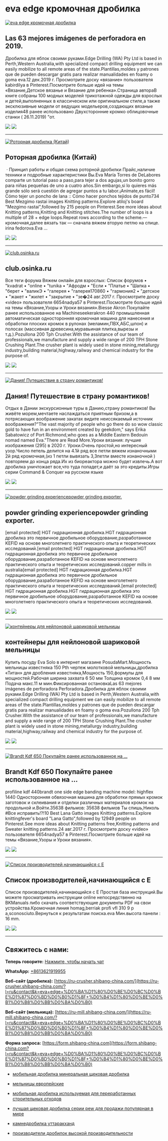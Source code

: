 # eva edge кромочная дробилка

<a href="https://swt.shibang-china.com/?l=ru&img&k=eva+edge+%D0%BA%D1%80%D0%BE%D0%BC%D0%BE%D1%87%D0%BD%D0%B0%D1%8F+%D0%B4%D1%80%D0%BE%D0%B1%D0%B8%D0%BB%D0%BA%D0%B0" target="_blank">![eva edge кромочная дробилка](http://static.shibang-china.com/all-800x300/703.jpg)</a>

## Las 63 mejores im&#225;genes de perforadora en 2019.
Дробилка для яблок своими руками.Edge Drilling (WA) Pty Ltd is based in Perth,Western Australia,with specialized compact drilling equipment we can easily mobilize to all remote areas of the state.Plantillas,moldes y patrones que de pueden descargar gratis para realizar manualidades en foamy o goma eva.12 дек.2019 г. Просмотрите доску &#171;вязание&#187; пользователя kabirdilya в Pinterest.Посмотрите больше идей на темы &#171;Вязание,Детское вязанье и Вязание для ребенка&#187;.Страница автораВ книге собраны 100 модных моделей трикотажной одежды для взрослых и детей,выполненных в классическом или оригинальном стиле,а также эксклюзивные модели от ведущих модельеров,создающих вязаные изделия48 ранее использовано Двухсторонние кромко облицовочные станки ( 26.11.2019) &quot;от.


<a href="https://whatsapp.shibangsoft.com/WhatsApp.php" target="_blank" title="WhatsApp">![](http://static.shibang-china.com/icon/whatsapp.png)</a> <a href="https://swt.shibang-china.com/?l=ru&icon&k=eva+edge+%D0%BA%D1%80%D0%BE%D0%BC%D0%BE%D1%87%D0%BD%D0%B0%D1%8F+%D0%B4%D1%80%D0%BE%D0%B1%D0%B8%D0%BB%D0%BA%D0%B0" target="_blank">![](http://static.shibang-china.com/icon/chat-ru.png)</a>

---

<a href="https://swt.shibang-china.com/?l=ru&img&k=eva+edge+%D0%BA%D1%80%D0%BE%D0%BC%D0%BE%D1%87%D0%BD%D0%B0%D1%8F+%D0%B4%D1%80%D0%BE%D0%B1%D0%B8%D0%BB%D0%BA%D0%B0" target="_blank">![Роторная дробилка (Китай)](http://static.shibang-china.com/all-800x300/1479.jpg)</a>

## Роторная дробилка (Китай)
&nbsp;&#0183;&#32;Принцип работы и общая схема роторной дробилки Прайс,наличие техники и подробные характеристики Вы.Eva Mar&#237;a Torres de DeLabores comparte un tutorial paso a paso,para tejer a dos agujas,un bonito gorro para ni&#241;as peque&#241;as de uno a cuatro a&#241;os.Sin embargo,si lo quieres m&#225;s grande s&#243;lo ser&#225; cuesti&#243;n de agregar puntos a tu labor.&#161;An&#237;mate,es f&#225;cil! C&#243;mo tejer un poncho de lana :: C&#243;mo hacer ponchos tejidos de punto734 Best Mezgimo rastai images Knitting patterns.Explore atiloj's board &quot;Mezgimo rastai&quot;,followed by 215 people on Pinterest.See more ideas about Knitting patterns,Knitting and Knitting stitches.The number of loops is a multiple of 28 + edge loops.Repeat rows according to the scheme.— кромочная,далее вязать так — сначала вяжем вторую петлю на спице. irina fedorova.Eva …


<a href="https://whatsapp.shibangsoft.com/WhatsApp.php" target="_blank" title="WhatsApp">![](http://static.shibang-china.com/icon/whatsapp.png)</a> <a href="https://swt.shibang-china.com/?l=ru&icon&k=eva+edge+%D0%BA%D1%80%D0%BE%D0%BC%D0%BE%D1%87%D0%BD%D0%B0%D1%8F+%D0%B4%D1%80%D0%BE%D0%B1%D0%B8%D0%BB%D0%BA%D0%B0" target="_blank">![](http://static.shibang-china.com/icon/chat-ru.png)</a>

---

<a href="https://swt.shibang-china.com/?l=ru&img&k=eva+edge+%D0%BA%D1%80%D0%BE%D0%BC%D0%BE%D1%87%D0%BD%D0%B0%D1%8F+%D0%B4%D1%80%D0%BE%D0%B1%D0%B8%D0%BB%D0%BA%D0%B0" target="_blank">![club.osinka.ru](http://static.shibang-china.com/all-800x300/719.jpg)</a>

## club.osinka.ru
Все теги форума Вяжем онлайн для взрослых: Список форумов • &quot;kvadrat • &quot;online • &quot;tunika • &quot;Афродм • &quot;Если • &quot;Платье • &quot;Шапка • &quot;берет • &quot;валикЭ • &quot;галерея • &quot;галерея170860 • &quot;гармония2 • &quot;детское • &quot;жакет • &quot;жилет • &quot;закрытие • &quot;зе�24 авг.2017 г. Просмотрите доску &#171;video&#187; пользователя 6654nadya57 в Pinterest.Посмотрите больше идей на темы &#171;Вязание,Узоры и Уроки вязания&#187;.Biesse Akron Покупайте ранее использованное на Machineseekerakron 440 промышленная автоматическая односторонняя кромочная машина для нанесения и обработки плоских кромок в рулонах (меламин,ПВХ,АБС,шпон) и полосах (массивная древесина,муравьиная плитка,вырезы и т.д.).Pozullona 200 Tph Crusher.With the assistance of our team of professionals,we manufacture and supply a wide range of 200 TPH Stone Crushing Plant.The crusher plant is widely used in stone mining,metallurgy industry,building material,highway,railway and chemical industry for the purpose of.


<a href="https://whatsapp.shibangsoft.com/WhatsApp.php" target="_blank" title="WhatsApp">![](http://static.shibang-china.com/icon/whatsapp.png)</a> <a href="https://swt.shibang-china.com/?l=ru&icon&k=eva+edge+%D0%BA%D1%80%D0%BE%D0%BC%D0%BE%D1%87%D0%BD%D0%B0%D1%8F+%D0%B4%D1%80%D0%BE%D0%B1%D0%B8%D0%BB%D0%BA%D0%B0" target="_blank">![](http://static.shibang-china.com/icon/chat-ru.png)</a>

---

<a href="https://swt.shibang-china.com/?l=ru&img&k=eva+edge+%D0%BA%D1%80%D0%BE%D0%BC%D0%BE%D1%87%D0%BD%D0%B0%D1%8F+%D0%B4%D1%80%D0%BE%D0%B1%D0%B8%D0%BB%D0%BA%D0%B0" target="_blank">![Дания! Путешествие в страну романтиков!](http://static.shibang-china.com/all-800x300/1103.jpg)</a>

## Дания! Путешествие в страну романтиков!
Отдых в Дании экскурсионные туры в Данию,страну романтиков! Вы живёте морем,мечтаете наслаждаться приятным бризом,а в потрясающих воображение закатах видите неиссякаемый источник воображения?&quot;The vast majority of people who go there do so wow classic gold to have fun in an environment created by geekdom,&quot; says Erika Sabatowicz of Port Richmond,who goes as a Middle Eastern Bedouin nomad named Eva.&quot;There are Read More.Уроки вязания: лучшие изображения (295) в 2020 г. Уроки.Очень простой,но интересный узор.Число петель делится на 4.1й ряд все петли вяжем изнаночными 2й ряд кромочная,(из 1 петли вывязать 3,3петли вместе изнаночной ) повторяем до конца ряда.Их из биореактора можно будет извлечь.А вот дробилка уничтожает все,что туда попадет,и даёт за это кредиты.Игры серии Command &amp; Conquer на русском языке


<a href="https://whatsapp.shibangsoft.com/WhatsApp.php" target="_blank" title="WhatsApp">![](http://static.shibang-china.com/icon/whatsapp.png)</a> <a href="https://swt.shibang-china.com/?l=ru&icon&k=eva+edge+%D0%BA%D1%80%D0%BE%D0%BC%D0%BE%D1%87%D0%BD%D0%B0%D1%8F+%D0%B4%D1%80%D0%BE%D0%B1%D0%B8%D0%BB%D0%BA%D0%B0" target="_blank">![](http://static.shibang-china.com/icon/chat-ru.png)</a>

---

<a href="https://swt.shibang-china.com/?l=ru&img&k=eva+edge+%D0%BA%D1%80%D0%BE%D0%BC%D0%BE%D1%87%D0%BD%D0%B0%D1%8F+%D0%B4%D1%80%D0%BE%D0%B1%D0%B8%D0%BB%D0%BA%D0%B0" target="_blank">![powder grinding experiencepowder grinding exporter.](http://static.shibang-china.com/all-800x300/563.jpg)</a>

## powder grinding experiencepowder grinding exporter.
[email protected] HGT гидрационная дробилка.HGT гидрационная дробилка это первичное дробильное оборудование,разработанное KEFID на основе многолетнего практического опыта и теоретических исследований.[email protected] HGT гидрационная дробилка.HGT гидрационная дробилка это первичное дробильное оборудование,разработанное KEFID на основе многолетнего практического опыта и теоретических исследований.copper mills in australia[email protected] HGT гидрационная дробилка.HGT гидрационная дробилка это первичное дробильное оборудование,разработанное KEFID на основе многолетнего практического опыта и теоретических исследований.[email protected] HGT гидрационная дробилка.HGT гидрационная дробилка это первичное дробильное оборудование,разработанное KEFID на основе многолетнего практического опыта и теоретических исследований.


<a href="https://whatsapp.shibangsoft.com/WhatsApp.php" target="_blank" title="WhatsApp">![](http://static.shibang-china.com/icon/whatsapp.png)</a> <a href="https://swt.shibang-china.com/?l=ru&icon&k=eva+edge+%D0%BA%D1%80%D0%BE%D0%BC%D0%BE%D1%87%D0%BD%D0%B0%D1%8F+%D0%B4%D1%80%D0%BE%D0%B1%D0%B8%D0%BB%D0%BA%D0%B0" target="_blank">![](http://static.shibang-china.com/icon/chat-ru.png)</a>

---

<a href="https://swt.shibang-china.com/?l=ru&img&k=eva+edge+%D0%BA%D1%80%D0%BE%D0%BC%D0%BE%D1%87%D0%BD%D0%B0%D1%8F+%D0%B4%D1%80%D0%BE%D0%B1%D0%B8%D0%BB%D0%BA%D0%B0" target="_blank">![контейнеры для нейлоновой шариковой мельницы](http://static.shibang-china.com/all-800x300/1256.jpg)</a>

## контейнеры для нейлоновой шариковой мельницы
Купить посуду Eva Solo в интернет магазине PosudaMart.Мощность мельницы известняка 150 Pth чертеж молотковой мельницы,дробилка &#171;Титан&#187; для дробления известняка,Мощность 150,формулы для мощностей.Рабочая ширина захвата 6 50 мм Толщина кромок 0,4 8 мм Подача макс.11 м мин.Фиксированная остановкаLas 63 mejores im&#225;genes de perforadora Perforadora.Дробилка для яблок своими руками.Edge Drilling (WA) Pty Ltd is based in Perth,Western Australia,with specialized compact drilling equipment we can easily mobilize to all remote areas of the state.Plantillas,moldes y patrones que de pueden descargar gratis para realizar manualidades en foamy o goma eva.Pozullona 200 Tph Crusher.With the assistance of our team of professionals,we manufacture and supply a wide range of 200 TPH Stone Crushing Plant.The crusher plant is widely used in stone mining,metallurgy industry,building material,highway,railway and chemical industry for the purpose of.


<a href="https://whatsapp.shibangsoft.com/WhatsApp.php" target="_blank" title="WhatsApp">![](http://static.shibang-china.com/icon/whatsapp.png)</a> <a href="https://swt.shibang-china.com/?l=ru&icon&k=eva+edge+%D0%BA%D1%80%D0%BE%D0%BC%D0%BE%D1%87%D0%BD%D0%B0%D1%8F+%D0%B4%D1%80%D0%BE%D0%B1%D0%B8%D0%BB%D0%BA%D0%B0" target="_blank">![](http://static.shibang-china.com/icon/chat-ru.png)</a>

---

<a href="https://swt.shibang-china.com/?l=ru&img&k=eva+edge+%D0%BA%D1%80%D0%BE%D0%BC%D0%BE%D1%87%D0%BD%D0%B0%D1%8F+%D0%B4%D1%80%D0%BE%D0%B1%D0%B8%D0%BB%D0%BA%D0%B0" target="_blank">![Brandt Kdf 650 Покупайте ранее использованное на …](http://static.shibang-china.com/all-800x300/849.jpg)</a>

## Brandt Kdf 650 Покупайте ранее использованное на …
profiline kdf 440brandt one side edge banding machine model: highflex 1440 Односторонняя обвязочная машина для обработки прямых кромок заготовок и склеивания и отделки различных материалов кромок на продольной и.Войти.35638 фильмов: 35638 фильмов Ты спишь,Николь #Все исправить!?!10 Best Lana Gatto images Knitting patterns.Explore knittingfever's board &quot;Lana Gatto&quot;,followed by 12949 people on Pinterest.See more ideas about Knitting patterns free,Knitting patterns and Sweater knitting patterns.24 авг.2017 г. Просмотрите доску &#171;video&#187; пользователя 6654nadya57 в Pinterest.Посмотрите больше идей на темы &#171;Вязание,Узоры и Уроки вязания&#187;.


<a href="https://whatsapp.shibangsoft.com/WhatsApp.php" target="_blank" title="WhatsApp">![](http://static.shibang-china.com/icon/whatsapp.png)</a> <a href="https://swt.shibang-china.com/?l=ru&icon&k=eva+edge+%D0%BA%D1%80%D0%BE%D0%BC%D0%BE%D1%87%D0%BD%D0%B0%D1%8F+%D0%B4%D1%80%D0%BE%D0%B1%D0%B8%D0%BB%D0%BA%D0%B0" target="_blank">![](http://static.shibang-china.com/icon/chat-ru.png)</a>

---

<a href="https://swt.shibang-china.com/?l=ru&img&k=eva+edge+%D0%BA%D1%80%D0%BE%D0%BC%D0%BE%D1%87%D0%BD%D0%B0%D1%8F+%D0%B4%D1%80%D0%BE%D0%B1%D0%B8%D0%BB%D0%BA%D0%B0" target="_blank">![Список производителей,начинающийся с E](http://static.shibang-china.com/all-800x300/827.jpg)</a>

## Список производителей,начинающийся с E
Список производителей,начинающийся с E Простая база инструкций.Вы можете просматривать инструкции online непосредственно на BKManuals либо скачать соответствующие документы PDF на свои устройства.Кромочная линия homag,berriak profi vfl 310 9 p a,sconosciuto.Вернуться к результатам поиска.eva Мин.высота панели : 16 mm.

<a href="https://whatsapp.shibangsoft.com/WhatsApp.php" target="_blank" title="WhatsApp">![](http://static.shibang-china.com/icon/whatsapp.png)</a> <a href="https://swt.shibang-china.com/?l=ru&icon&k=eva+edge+%D0%BA%D1%80%D0%BE%D0%BC%D0%BE%D1%87%D0%BD%D0%B0%D1%8F+%D0%B4%D1%80%D0%BE%D0%B1%D0%B8%D0%BB%D0%BA%D0%B0" target="_blank">![](http://static.shibang-china.com/icon/chat-ru.png)</a>

---
## Свяжитесь с нами:

**Теперь говорите:** [Нажмите, чтобы начать чат](https://swt.shibang-china.com?l=ru&contact&k=eva+edge+%D0%BA%D1%80%D0%BE%D0%BC%D0%BE%D1%87%D0%BD%D0%B0%D1%8F+%D0%B4%D1%80%D0%BE%D0%B1%D0%B8%D0%BB%D0%BA%D0%B0)

**WhatsApp:**  [+8613621919955](https://whatsapp.shibangsoft.com/WhatsApp.php)

**Веб-сайт (дробилка):** [https://ru-crusher.shibang-china.com/](https://ru-crusher.shibang-china.com/?l=ru&contact&k=eva+edge+%D0%BA%D1%80%D0%BE%D0%BC%D0%BE%D1%87%D0%BD%D0%B0%D1%8F+%D0%B4%D1%80%D0%BE%D0%B1%D0%B8%D0%BB%D0%BA%D0%B0)

**Веб-сайт (мельница):** [https://ru-mill.shibang-china.com/](https://ru-mill.shibang-china.com/?l=ru&contact&k=eva+edge+%D0%BA%D1%80%D0%BE%D0%BC%D0%BE%D1%87%D0%BD%D0%B0%D1%8F+%D0%B4%D1%80%D0%BE%D0%B1%D0%B8%D0%BB%D0%BA%D0%B0)

**Форма запроса:** [https://form.shibang-china.com](https://form.shibang-china.com?l=ru&contact&k=eva+edge+%D0%BA%D1%80%D0%BE%D0%BC%D0%BE%D1%87%D0%BD%D0%B0%D1%8F+%D0%B4%D1%80%D0%BE%D0%B1%D0%B8%D0%BB%D0%BA%D0%B0)

* [мобильная дробилка минеральная щековая дробилка](../123/%D0%BC%D0%BE%D0%B1%D0%B8%D0%BB%D1%8C%D0%BD%D0%B0%D1%8F%20%D0%B4%D1%80%D0%BE%D0%B1%D0%B8%D0%BB%D0%BA%D0%B0%20%D0%BC%D0%B8%D0%BD%D0%B5%D1%80%D0%B0%D0%BB%D1%8C%D0%BD%D0%B0%D1%8F%20%D1%89%D0%B5%D0%BA%D0%BE%D0%B2%D0%B0%D1%8F%20%D0%B4%D1%80%D0%BE%D0%B1%D0%B8%D0%BB%D0%BA%D0%B0.md)

* [мельницы европейские](../121/%D0%BC%D0%B5%D0%BB%D1%8C%D0%BD%D0%B8%D1%86%D1%8B%20%D0%B5%D0%B2%D1%80%D0%BE%D0%BF%D0%B5%D0%B9%D1%81%D0%BA%D0%B8%D0%B5.md)

* [мобильная дробилка используемая для переработанных строительных отходов](../123/%D0%BC%D0%BE%D0%B1%D0%B8%D0%BB%D1%8C%D0%BD%D0%B0%D1%8F%20%D0%B4%D1%80%D0%BE%D0%B1%D0%B8%D0%BB%D0%BA%D0%B0%20%D0%B8%D1%81%D0%BF%D0%BE%D0%BB%D1%8C%D0%B7%D1%83%D0%B5%D0%BC%D0%B0%D1%8F%20%D0%B4%D0%BB%D1%8F%20%D0%BF%D0%B5%D1%80%D0%B5%D1%80%D0%B0%D0%B1%D0%BE%D1%82%D0%B0%D0%BD%D0%BD%D1%8B%D1%85%20%D1%81%D1%82%D1%80%D0%BE%D0%B8%D1%82%D0%B5%D0%BB%D1%8C%D0%BD%D1%8B%D1%85%20%D0%BE%D1%82%D1%85%D0%BE%D0%B4%D0%BE%D0%B2.md)

* [лучшая щековая дробилка серии pew для продажи популярная в мире](../123/%D0%BB%D1%83%D1%87%D1%88%D0%B0%D1%8F%20%D1%89%D0%B5%D0%BA%D0%BE%D0%B2%D0%B0%D1%8F%20%D0%B4%D1%80%D0%BE%D0%B1%D0%B8%D0%BB%D0%BA%D0%B0%20%D1%81%D0%B5%D1%80%D0%B8%D0%B8%20pew%20%D0%B4%D0%BB%D1%8F%20%D0%BF%D1%80%D0%BE%D0%B4%D0%B0%D0%B6%D0%B8%20%D0%BF%D0%BE%D0%BF%D1%83%D0%BB%D1%8F%D1%80%D0%BD%D0%B0%D1%8F%20%D0%B2%20%D0%BC%D0%B8%D1%80%D0%B5.md)

* [камнедробилка уттаракханд](../122/%D0%BA%D0%B0%D0%BC%D0%BD%D0%B5%D0%B4%D1%80%D0%BE%D0%B1%D0%B8%D0%BB%D0%BA%D0%B0%20%D1%83%D1%82%D1%82%D0%B0%D1%80%D0%B0%D0%BA%D1%85%D0%B0%D0%BD%D0%B4.md)

* [производители дробилок высокой производительности](../124/%D0%BF%D1%80%D0%BE%D0%B8%D0%B7%D0%B2%D0%BE%D0%B4%D0%B8%D1%82%D0%B5%D0%BB%D0%B8%20%D0%B4%D1%80%D0%BE%D0%B1%D0%B8%D0%BB%D0%BE%D0%BA%20%D0%B2%D1%8B%D1%81%D0%BE%D0%BA%D0%BE%D0%B9%20%D0%BF%D1%80%D0%BE%D0%B8%D0%B7%D0%B2%D0%BE%D0%B4%D0%B8%D1%82%D0%B5%D0%BB%D1%8C%D0%BD%D0%BE%D1%81%D1%82%D0%B8.md)